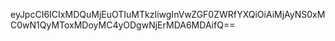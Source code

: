eyJpcCI6ICIxMDQuMjEuOTIuMTkzIiwgInVwZGF0ZWRfYXQiOiAiMjAyNS0xMC0wN1QyMToxMDoyMC4yODgwNjErMDA6MDAifQ==